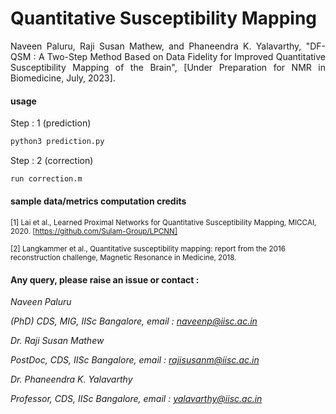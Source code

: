 # Quantitative Susceptibility Mapping   

<p align="justify" markdown="1">
Naveen Paluru, Raji Susan Mathew, and Phaneendra K. Yalavarthy, "DF-QSM : A Two-Step Method Based on Data Fidelity for Improved Quantitative Susceptibility Mapping of the Brain", [Under Preparation for NMR in Biomedicine, July, 2023]. 
</p>

#### usage
Step : 1 (prediction)
```md
python3 prediction.py

```
Step : 2 (correction)
```md
run correction.m

```
#### sample data/metrics computation credits

<sup> [1] Lai et al., Learned Proximal Networks for Quantitative Susceptibility Mapping, MICCAI, 2020. [https://github.com/Sulam-Group/LPCNN]</sub>

<sup> [2] Langkammer et al., Quantitative susceptibility mapping: report from the 2016 reconstruction challenge, Magnetic Resonance in Medicine, 2018. </sub>

#### Any query, please raise an issue or contact :

*Naveen Paluru*

*(PhD) CDS, MIG, IISc Bangalore,  email : naveenp@iisc.ac.in*

*Dr. Raji Susan Mathew* 

*PostDoc, CDS, IISc Bangalore, email : rajisusanm@iisc.ac.in*

*Dr. Phaneendra  K. Yalavarthy* 

*Professor, CDS, IISc Bangalore, email : yalavarthy@iisc.ac.in*

